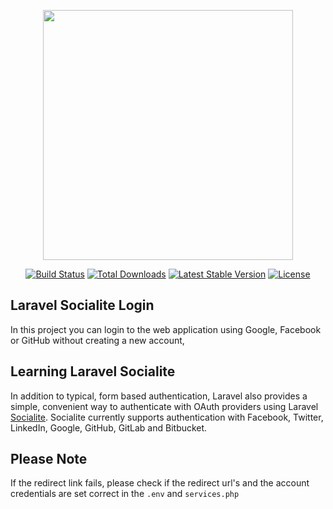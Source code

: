 <p align="center"><a href="https://laravel.com" target="_blank"><img src="https://raw.githubusercontent.com/laravel/art/master/logo-lockup/5%20SVG/2%20CMYK/1%20Full%20Color/laravel-logolockup-cmyk-red.svg" width="400"></a></p>

<p align="center">
<a href="https://travis-ci.org/laravel/framework"><img src="https://travis-ci.org/laravel/framework.svg" alt="Build Status"></a>
<a href="https://packagist.org/packages/laravel/framework"><img src="https://img.shields.io/packagist/dt/laravel/framework" alt="Total Downloads"></a>
<a href="https://packagist.org/packages/laravel/framework"><img src="https://img.shields.io/packagist/v/laravel/framework" alt="Latest Stable Version"></a>
<a href="https://packagist.org/packages/laravel/framework"><img src="https://img.shields.io/packagist/l/laravel/framework" alt="License"></a>
</p>

## Laravel Socialite Login 

In this project you can login to the web application using Google, Facebook or GitHub without creating a new account, 

## Learning Laravel Socialite

In addition to typical, form based authentication, Laravel also provides a simple, convenient way to authenticate with OAuth providers using Laravel [Socialite](https://laravel.com/docs/7.x/socialite). Socialite currently supports authentication with Facebook, Twitter, LinkedIn, Google, GitHub, GitLab and Bitbucket.

## Please Note

If the redirect link fails, please check if the redirect url's and the account credentials are set correct in the `.env` and `services.php`
